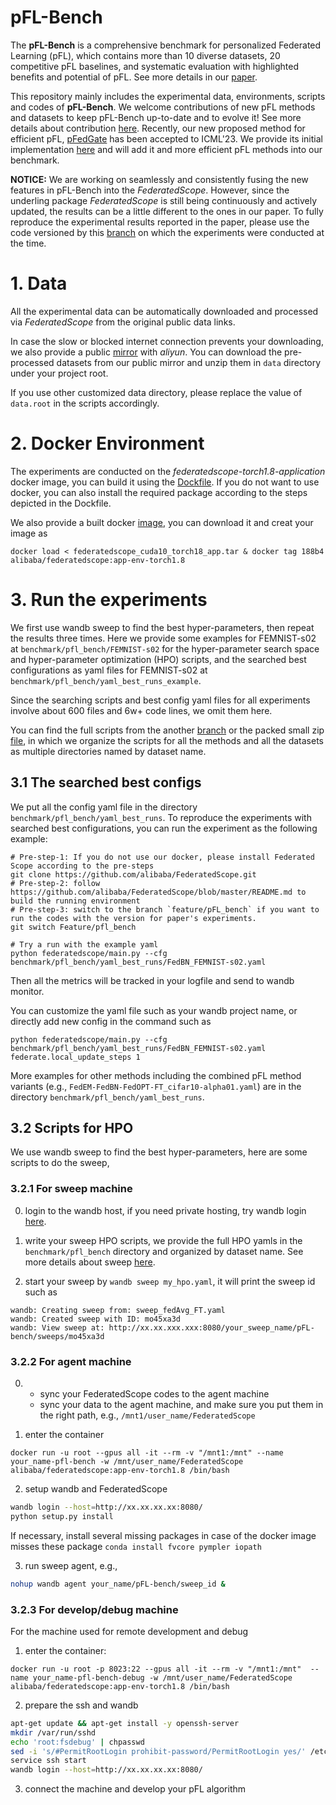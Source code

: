 # pFL-Bench
The **pFL-Bench** is a comprehensive benchmark for personalized Federated Learning (pFL), which contains more than 10 diverse datasets, 20 competitive pFL baselines, and systematic evaluation with highlighted benefits and potential of pFL. See more details in our [paper](https://arxiv.org/abs/2206.03655).


This repository mainly includes the experimental data, environments, scripts and codes of **pFL-Bench**. We welcome contributions of new pFL methods and datasets to keep pFL-Bench up-to-date and to evolve it! See more details about contribution [here](https://github.com/alibaba/FederatedScope#contributing). 
Recently, our new proposed method for efficient pFL, [pFedGate](https://arxiv.org/abs/2305.02776) has been accepted to ICML'23. We provide its initial implementation [here](https://github.com/yxdyc/pFedGate) and will add it and more efficient pFL methods into our benchmark.

**NOTICE:** We are working on seamlessly and consistently fusing the new features in pFL-Bench into the *FederatedScope*. However, since the underling package *FederatedScope* is still being continuously and actively updated, the results can be a little different to the ones in our paper.
To fully reproduce the experimental results reported in the paper, please use the code versioned by this [branch](https://github.com/alibaba/FederatedScope/tree/Feature/pfl_bench) on which the experiments were conducted at the time.


# 1. Data
All the experimental data can be automatically downloaded and processed via *FederatedScope* from the original public data links.

In case the slow or blocked internet connection prevents your downloading, we also provide a public [mirror](https://federatedscope.oss-cn-beijing.aliyuncs.com/pFL-Bench-data.zip) with *aliyun*.
You can download the pre-processed datasets from our public mirror and unzip them in `data` directory under your project root.

If you use other customized data directory, please replace the value of `data.root` in the scripts accordingly.

# 2. Docker Environment
The experiments are conducted on the *federatedscope-torch1.8-application* docker image, you can build it using the [Dockfile](https://github.com/alibaba/FederatedScope/blob/master/enviroment/docker_files/federatedscope-torch1.8-application.Dockerfile). If you do not want to use docker, you can also install the required package according to the steps depicted in the Dockfile.

We also provide a built docker [image](https://federatedscope.oss-cn-beijing.aliyuncs.com/federatedscope_cuda10_torch18_app.tar), you can download it and creat your image as 
```
docker load < federatedscope_cuda10_torch18_app.tar & docker tag 188b4 alibaba/federatedscope:app-env-torch1.8
```

# 3. Run the experiments
We first use wandb sweep to find the best hyper-parameters, then repeat the results three times.
Here we provide some examples for FEMNIST-s02 at `benchmark/pfl_bench/FEMNIST-s02` for the hyper-parameter search space and hyper-parameter optimization (HPO) scripts, and the searched best configurations as yaml files for FEMNIST-s02 at `benchmark/pfl_bench/yaml_best_runs_example`.

Since the searching scripts and best config yaml files for all experiments involve about 600 files and 6w+ code lines, we omit them here.

You can find the full scripts from the another [branch](https://github.com/alibaba/FederatedScope/tree/Feature/pfl_bench/scripts/personalization_exp_scripts/pfl_bench) or the packed small zip [file](https://federatedscope.oss-cn-beijing.aliyuncs.com/pfl_bench_scripts.zip), in which we organize the scripts for all the methods and all the datasets as multiple directories named by dataset name.

## 3.1 The searched best configs
We put all the config yaml file in the directory `benchmark/pfl_bench/yaml_best_runs`.
To reproduce the experiments with searched best configurations, you can run the experiment as the following example:
```
# Pre-step-1: If you do not use our docker, please install Federated Scope according to the pre-steps
git clone https://github.com/alibaba/FederatedScope.git
# Pre-step-2: follow https://github.com/alibaba/FederatedScope/blob/master/README.md to build the running environment
# Pre-step-3: switch to the branch `feature/pFL_bench` if you want to run the codes with the version for paper's experiments.
git switch Feature/pfl_bench

# Try a run with the example yaml
python federatedscope/main.py --cfg benchmark/pfl_bench/yaml_best_runs/FedBN_FEMNIST-s02.yaml
```
Then all the metrics will be tracked in your logfile and send to wandb monitor.

You can customize the yaml file such as your wandb project name, or directly add new config in the command such as 
```
python federatedscope/main.py --cfg benchmark/pfl_bench/yaml_best_runs/FedBN_FEMNIST-s02.yaml federate.local_update_steps 1
```
More examples for other methods including the combined pFL method variants (e.g., `FedEM-FedBN-FedOPT-FT_cifar10-alpha01.yaml`) are in the directory `benchmark/pfl_bench/yaml_best_runs`.

## 3.2 Scripts for HPO
We use wandb sweep to find the best hyper-parameters, here are some scripts to do the sweep,

### 3.2.1 For sweep machine
0. login to the wandb host, if you need private hosting, try wandb login [here](https://docs.wandb.ai/guides/self-hosted/local).
1. write your sweep HPO scripts, we provide the full HPO yamls in the `benchmark/pfl_bench` directory and organized by dataset name. See more details about sweep [here](https://docs.wandb.ai/guides/sweeps).

2. start your sweep by `wandb sweep my_hpo.yaml`, it will print the sweep id such as 
```
wandb: Creating sweep from: sweep_fedAvg_FT.yaml
wandb: Created sweep with ID: mo45xa3d
wandb: View sweep at: http://xx.xx.xxx.xxx:8080/your_sweep_name/pFL-bench/sweeps/mo45xa3d
```


### 3.2.2 For agent machine 
0. - sync your FederatedScope codes to the agent machine
    - sync your data to the agent machine, and make sure you put them in the right path, e.g., `/mnt1/user_name/FederatedScope`
    
   
1. enter the container
```
docker run -u root --gpus all -it --rm -v "/mnt1:/mnt" --name your_name-pfl-bench -w /mnt/user_name/FederatedScope alibaba/federatedscope:app-env-torch1.8 /bin/bash
```
   
2. setup wandb and FederatedScope
```bash
wandb login --host=http://xx.xx.xx.xx:8080/
python setup.py install
```

If necessary, install several missing packages in case of the docker image misses these package
`conda install fvcore pympler iopath`


3. run sweep agent, e.g.,
```bash
nohup wandb agent your_name/pFL-bench/sweep_id &
```

### 3.2.3 For develop/debug machine
For the machine used for remote development and debug
1. enter the container:
```
docker run -u root -p 8023:22 --gpus all -it --rm -v "/mnt1:/mnt"  --name your_name-pfl-bench-debug -w /mnt/user_name/FederatedScope alibaba/federatedscope:app-env-torch1.8 /bin/bash
```

2. prepare the ssh and wandb
```bash
apt-get update && apt-get install -y openssh-server
mkdir /var/run/sshd
echo 'root:fsdebug' | chpasswd
sed -i 's/#PermitRootLogin prohibit-password/PermitRootLogin yes/' /etc/ssh/sshd_config
service ssh start
wandb login --host=http://xx.xx.xx.xx:8080/
```

3. connect the machine and develop your pFL algorithm
